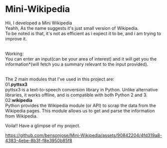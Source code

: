 # Mini-Wikipedia
Hii, I developed a Mini Wikipedia<br>
Yeahh, As the name suggests it's just small version of Wikipedia.<br>
To be noted is that, it's not as efficient as i expect it to be, and i am trying to improve it.<br>
<br>

Working:<br>
You can enter an input(can be your area of interest) and it will get you the information*(will fetch you a summary relevant to the input provided).<br>
<br>

The 2 main modules that I've used in this project are:<br>
01.**pyttsx3**<br>
pyttsx3 is a text-to-speech conversion library in Python. Unlike alternative libraries, it works offline, and is compatible with both Python 2 and 3.<br>
02.**wikipedia**<br>
Python provides the Wikipedia module (or API) to scrap the data from the Wikipedia pages. This module allows us to get and parse the information from Wikipedia.<br>



Voila!! Have a glimpse of my project.<br>






https://github.com/bensonjose/Mini-Wikipedia/assets/90842204/4fd319a8-4383-4ebe-8b3f-f8e3950b85f8


